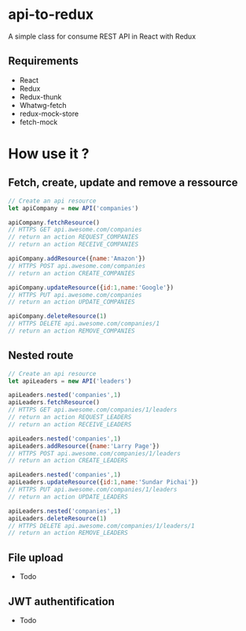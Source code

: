 # api-to-redux
A simple class for consume REST API in React with Redux

## Requirements
- React
- Redux
- Redux-thunk
- Whatwg-fetch
- redux-mock-store
- fetch-mock

# How use it ?
## Fetch, create, update and remove a ressource

```javascript
// Create an api resource
let apiCompany = new API('companies')
```

```javascript
apiCompany.fetchResource()
// HTTPS GET api.awesome.com/companies
// return an action REQUEST_COMPANIES
// return an action RECEIVE_COMPANIES
```

```javascript
apiCompany.addResource({name:'Amazon'})
// HTTPS POST api.awesome.com/companies
// return an action CREATE_COMPANIES
```

```javascript
apiCompany.updateResource({id:1,name:'Google'})
// HTTPS PUT api.awesome.com/companies
// return an action UPDATE_COMPANIES
```

```javascript
apiCompany.deleteResource(1)
// HTTPS DELETE api.awesome.com/companies/1
// return an action REMOVE_COMPANIES
```
## Nested route
```javascript
// Create an api resource
let apiLeaders = new API('leaders')
```

```javascript
apiLeaders.nested('companies',1)
apiLeaders.fetchResource()
// HTTPS GET api.awesome.com/companies/1/leaders
// return an action REQUEST_LEADERS
// return an action RECEIVE_LEADERS
```

```javascript
apiLeaders.nested('companies',1)
apiLeaders.addResource({name:'Larry Page'})
// HTTPS POST api.awesome.com/companies/1/leaders
// return an action CREATE_LEADERS
```

```javascript
apiLeaders.nested('companies',1)
apiLeaders.updateResource({id:1,name:'Sundar Pichai'})
// HTTPS PUT api.awesome.com/companies/1/leaders
// return an action UPDATE_LEADERS
```

```javascript
apiLeaders.nested('companies',1)
apiLeaders.deleteResource(1)
// HTTPS DELETE api.awesome.com/companies/1/leaders/1
// return an action REMOVE_LEADERS
```

## File upload
- Todo

## JWT authentification
- Todo
